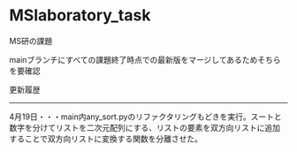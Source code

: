 # MSlaboratory_task

MS研の課題

mainブランチにすべての課題終了時点での最新版をマージしてあるためそちらを要確認

更新履歴
___
4月19日・・・main内any_sort.pyのリファクタリングもどきを実行。スートと数字を分けてリストを二次元配列にする、リストの要素を双方向リストに追加することで双方向リストに変換する関数を分離させた。
